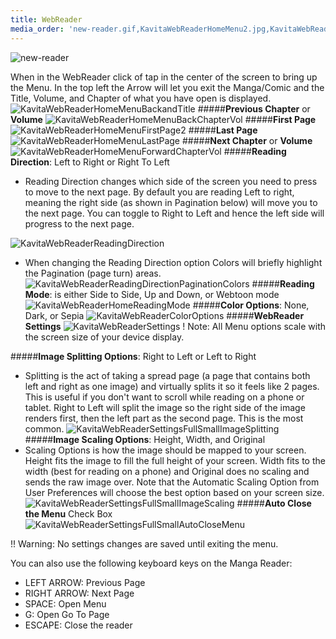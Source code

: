 ```yaml
---
title: WebReader
media_order: 'new-reader.gif,KavitaWebReaderHomeMenu2.jpg,KavitaWebReaderHomeMenuBackandTitle.jpg,KavitaWebReaderHomeMenuBackChapterVol.jpg,KavitaWebReaderHomeMenuLastPage.jpg,KavitaWebReaderHomeMenuForwardChapterVol.jpg,KavitaWebReaderReadingDirection.jpg,KavitaWebReaderReadingDirectionPaginationColors.jpg,KavitaWebReaderHomeReadingMode.jpg,KavitaWebReaderColorOptions.jpg,KavitaWebReaderSettings.jpg,KavitaWebReaderSettingsFullSmall.jpg,KavitaWebReaderSettingsFullSmallImageSplitting.jpg,KavitaWebReaderSettingsFullSmallImageScaling.jpg,KavitaWebReaderSettingsFullSmallAutoCloseMenu.jpg,KavitaWebReaderHomeMenuFirstPage2.jpg'
---
```


![new-reader](new-reader.gif "new-reader")

When in the WebReader click of tap in the center of the screen to bring up the Menu. In the top left the Arrow will let you exit the Manga/Comic and the Title, Volume, and Chapter of what you have open is displayed.
![KavitaWebReaderHomeMenuBackandTitle](KavitaWebReaderHomeMenuBackandTitle.jpg "KavitaWebReaderHomeMenuBackandTitle")
#####**Previous Chapter** or **Volume**
![KavitaWebReaderHomeMenuBackChapterVol](KavitaWebReaderHomeMenuBackChapterVol.jpg "KavitaWebReaderHomeMenuBackChapterVol")
#####**First Page**
![KavitaWebReaderHomeMenuFirstPage2](KavitaWebReaderHomeMenuFirstPage2.jpg "KavitaWebReaderHomeMenuFirstPage2")
#####**Last Page**
![KavitaWebReaderHomeMenuLastPage](KavitaWebReaderHomeMenuLastPage.jpg "KavitaWebReaderHomeMenuLastPage")
#####**Next Chapter** or **Volume**
![KavitaWebReaderHomeMenuForwardChapterVol](KavitaWebReaderHomeMenuForwardChapterVol.jpg "KavitaWebReaderHomeMenuForwardChapterVol")
#####**Reading Direction**: Left to Right or Right To Left

- Reading Direction changes which side of the screen you need to press to move to the next page. By default you are reading Left to right, meaning the right side (as shown in Pagination below) will move you to the next page. You can toggle to Right to Left and hence the left side will progress to the next page.

![KavitaWebReaderReadingDirection](KavitaWebReaderReadingDirection.jpg "KavitaWebReaderReadingDirection")
- When changing the Reading Direction option Colors will briefly highlight the Pagination (page turn) areas.
![KavitaWebReaderReadingDirectionPaginationColors](KavitaWebReaderReadingDirectionPaginationColors.jpg "KavitaWebReaderReadingDirectionPaginationColors")
#####**Reading Mode**: is either Side to Side, Up and Down, or Webtoon mode
![KavitaWebReaderHomeReadingMode](KavitaWebReaderHomeReadingMode.jpg "KavitaWebReaderHomeReadingMode")
#####**Color Options**: None, Dark, or Sepia 
![KavitaWebReaderColorOptions](KavitaWebReaderColorOptions.jpg "KavitaWebReaderColorOptions")
#####**WebReader Settings**
![KavitaWebReaderSettings](KavitaWebReaderSettings.jpg "KavitaWebReaderSettings")
! Note: All Menu options scale with the screen size of your device display.

#####**Image Splitting Options**: Right to Left or Left to Right
- Splitting is the act of taking a spread page (a page that contains both left and right as one image) and virtually splits it so it feels like 2 pages. This is useful if you don't want to scroll while reading on a phone or tablet. Right to Left will split the image so the right side of the image renders first, then the left part as the second page. This is the most common.
![KavitaWebReaderSettingsFullSmallImageSplitting](KavitaWebReaderSettingsFullSmallImageSplitting.jpg "KavitaWebReaderSettingsFullSmallImageSplitting")
#####**Image Scaling Options**: Height, Width, and Original
- Scaling Options is how the image should be mapped to your screen. Height fits the image to fill the full height of your screen. Width fits to the width (best for reading on a phone) and Original does no scaling and sends the raw image over. Note that the Automatic Scaling Option from User Preferences will choose the best option based on your screen size.
![KavitaWebReaderSettingsFullSmallImageScaling](KavitaWebReaderSettingsFullSmallImageScaling.jpg "KavitaWebReaderSettingsFullSmallImageScaling")
#####**Auto Close the Menu** Check Box
![KavitaWebReaderSettingsFullSmallAutoCloseMenu](KavitaWebReaderSettingsFullSmallAutoCloseMenu.jpg "KavitaWebReaderSettingsFullSmallAutoCloseMenu")

!! Warning: No settings changes are saved until exiting the menu.

You can also use the following keyboard keys on the Manga Reader:

- LEFT ARROW: Previous Page
- RIGHT ARROW: Next Page
- SPACE: Open Menu
- G: Open Go To Page
- ESCAPE: Close the reader
